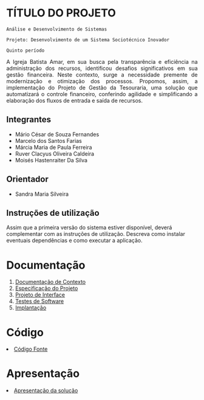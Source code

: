 # TÍTULO DO PROJETO

`Análise e Desenvolvimento de Sistemas`

`Projeto: Desenvolvimento de um Sistema Sociotécnico Inovador`

`Quinto período`

<p align="justify">A Igreja Batista Amar, em sua busca pela transparência e eficiência na administração dos recursos, identificou desafios significativos em sua gestão financeira. Neste contexto, surge a necessidade premente de modernização e otimização dos processos. Propomos, assim, a implementação do Projeto de Gestão da Tesouraria, uma solução que automatizará o controle financeiro, conferindo agilidade e simplificando a elaboração dos fluxos de entrada e saída de recursos.</p>


## Integrantes

* Mário César de Souza Fernandes
* Marcelo dos Santos Farias
* Márcia Maria de Paula Ferreira
* Ruver Clacyus Oliveira Caldeira
* Moisés Hastenraiter Da Silva

## Orientador

* Sandra Maria Silveira

## Instruções de utilização

Assim que a primeira versão do sistema estiver disponível, deverá complementar com as instruções de utilização. Descreva como instalar eventuais dependências e como executar a aplicação.

# Documentação

<ol>
<li><a href="docs/01-Documentação de Contexto.md"> Documentação de Contexto</a></li>
<li><a href="docs/02-Especificação do Projeto.md"> Especificação do Projeto</a></li>
<li><a href="docs/03-Projeto de Interface.md"> Projeto de Interface</a></li>
<li><a href="docs/04-Testes de Software.md"> Testes de Software</a></li>
<li><a href="docs/05-Implantação.md"> Implantação</a></li>
</ol>

# Código

<li><a href="src/README.md"> Código Fonte</a></li>

# Apresentação

<li><a href="presentation/README.md"> Apresentação da solução</a></li>
